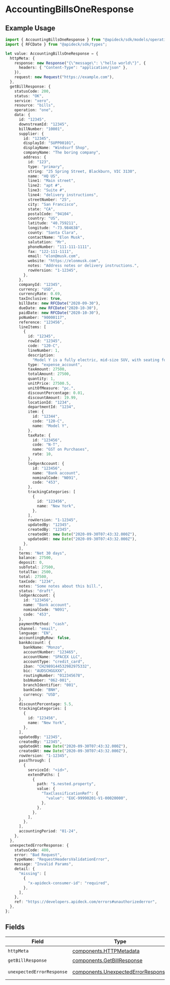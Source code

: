 # AccountingBillsOneResponse

## Example Usage

```typescript
import { AccountingBillsOneResponse } from "@apideck/sdk/models/operations";
import { RFCDate } from "@apideck/sdk/types";

let value: AccountingBillsOneResponse = {
  httpMeta: {
    response: new Response("{\"message\": \"hello world\"}", {
      headers: { "Content-Type": "application/json" },
    }),
    request: new Request("https://example.com"),
  },
  getBillResponse: {
    statusCode: 200,
    status: "OK",
    service: "xero",
    resource: "bills",
    operation: "one",
    data: {
      id: "12345",
      downstreamId: "12345",
      billNumber: "10001",
      supplier: {
        id: "12345",
        displayId: "SUPP00101",
        displayName: "Windsurf Shop",
        companyName: "The boring company",
        address: {
          id: "123",
          type: "primary",
          string: "25 Spring Street, Blackburn, VIC 3130",
          name: "HQ US",
          line1: "Main street",
          line2: "apt #",
          line3: "Suite #",
          line4: "delivery instructions",
          streetNumber: "25",
          city: "San Francisco",
          state: "CA",
          postalCode: "94104",
          country: "US",
          latitude: "40.759211",
          longitude: "-73.984638",
          county: "Santa Clara",
          contactName: "Elon Musk",
          salutation: "Mr",
          phoneNumber: "111-111-1111",
          fax: "122-111-1111",
          email: "elon@musk.com",
          website: "https://elonmusk.com",
          notes: "Address notes or delivery instructions.",
          rowVersion: "1-12345",
        },
      },
      companyId: "12345",
      currency: "USD",
      currencyRate: 0.69,
      taxInclusive: true,
      billDate: new RFCDate("2020-09-30"),
      dueDate: new RFCDate("2020-10-30"),
      paidDate: new RFCDate("2020-10-30"),
      poNumber: "90000117",
      reference: "123456",
      lineItems: [
        {
          id: "12345",
          rowId: "12345",
          code: "120-C",
          lineNumber: 1,
          description:
            "Model Y is a fully electric, mid-size SUV, with seating for up to seven, dual motor AWD and unparalleled protection.",
          type: "expense_account",
          taxAmount: 27500,
          totalAmount: 27500,
          quantity: 1,
          unitPrice: 27500.5,
          unitOfMeasure: "pc.",
          discountPercentage: 0.01,
          discountAmount: 19.99,
          locationId: "1234",
          departmentId: "1234",
          item: {
            id: "12344",
            code: "120-C",
            name: "Model Y",
          },
          taxRate: {
            id: "123456",
            code: "N-T",
            name: "GST on Purchases",
            rate: 10,
          },
          ledgerAccount: {
            id: "123456",
            name: "Bank account",
            nominalCode: "N091",
            code: "453",
          },
          trackingCategories: [
            {
              id: "123456",
              name: "New York",
            },
          ],
          rowVersion: "1-12345",
          updatedBy: "12345",
          createdBy: "12345",
          createdAt: new Date("2020-09-30T07:43:32.000Z"),
          updatedAt: new Date("2020-09-30T07:43:32.000Z"),
        },
      ],
      terms: "Net 30 days",
      balance: 27500,
      deposit: 0,
      subTotal: 27500,
      totalTax: 2500,
      total: 27500,
      taxCode: "1234",
      notes: "Some notes about this bill.",
      status: "draft",
      ledgerAccount: {
        id: "123456",
        name: "Bank account",
        nominalCode: "N091",
        code: "453",
      },
      paymentMethod: "cash",
      channel: "email",
      language: "EN",
      accountingByRow: false,
      bankAccount: {
        bankName: "Monzo",
        accountNumber: "123465",
        accountName: "SPACEX LLC",
        accountType: "credit_card",
        iban: "CH2989144532982975332",
        bic: "AUDSCHGGXXX",
        routingNumber: "012345678",
        bsbNumber: "062-001",
        branchIdentifier: "001",
        bankCode: "BNH",
        currency: "USD",
      },
      discountPercentage: 5.5,
      trackingCategories: [
        {
          id: "123456",
          name: "New York",
        },
      ],
      updatedBy: "12345",
      createdBy: "12345",
      updatedAt: new Date("2020-09-30T07:43:32.000Z"),
      createdAt: new Date("2020-09-30T07:43:32.000Z"),
      rowVersion: "1-12345",
      passThrough: [
        {
          serviceId: "<id>",
          extendPaths: [
            {
              path: "$.nested.property",
              value: {
                "TaxClassificationRef": {
                  "value": "EUC-99990201-V1-00020000",
                },
              },
            },
          ],
        },
      ],
      accountingPeriod: "01-24",
    },
  },
  unexpectedErrorResponse: {
    statusCode: 400,
    error: "Bad Request",
    typeName: "RequestHeadersValidationError",
    message: "Invalid Params",
    detail: {
      "missing": [
        {
          "x-apideck-consumer-id": "required",
        },
      ],
    },
    ref: "https://developers.apideck.com/errors#unauthorizederror",
  },
};
```

## Fields

| Field                                                                                    | Type                                                                                     | Required                                                                                 | Description                                                                              |
| ---------------------------------------------------------------------------------------- | ---------------------------------------------------------------------------------------- | ---------------------------------------------------------------------------------------- | ---------------------------------------------------------------------------------------- |
| `httpMeta`                                                                               | [components.HTTPMetadata](../../models/components/httpmetadata.md)                       | :heavy_check_mark:                                                                       | N/A                                                                                      |
| `getBillResponse`                                                                        | [components.GetBillResponse](../../models/components/getbillresponse.md)                 | :heavy_minus_sign:                                                                       | Bill                                                                                     |
| `unexpectedErrorResponse`                                                                | [components.UnexpectedErrorResponse](../../models/components/unexpectederrorresponse.md) | :heavy_minus_sign:                                                                       | Unexpected error                                                                         |